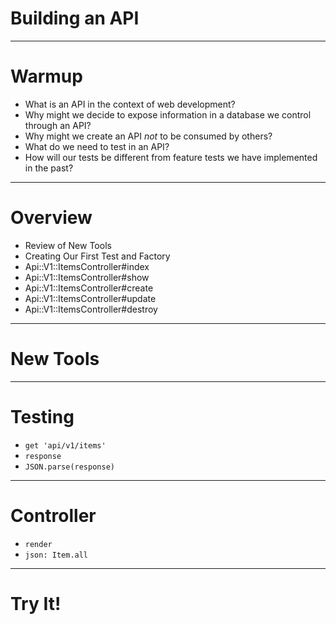 # Building an API

---

# Warmup

* What is an API in the context of web development?
* Why might we decide to expose information in a database we control through an API?
* Why might we create an API *not* to be consumed by others?
* What do we need to test in an API?
* How will our tests be different from feature tests we have implemented in the past?

---

# Overview

* Review of New Tools
* Creating Our First Test and Factory
* Api::V1::ItemsController#index
* Api::V1::ItemsController#show
* Api::V1::ItemsController#create
* Api::V1::ItemsController#update
* Api::V1::ItemsController#destroy

---

# New Tools

---

# Testing

* `get 'api/v1/items'`
* `response`
* `JSON.parse(response)`

---

# Controller

* `render`
* `json: Item.all`

---

# Try It!
